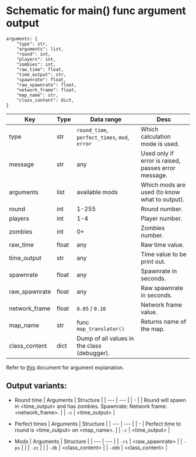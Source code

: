 # Schematic for main() func argument output
```
arguments: {
    "type": str,
    "arguments": list,
    "round": int,
    "players": int,
    "zombies": int,
    "raw_time": float,
    "time_output": str,
    "spawnrate": float,
    "raw_spawnrate": float,
    "network_frame": float,
    "map_name": str,
    "class_content": dict,
}
```
| Key | Type | Data range | Desc |
| --- | --- | --- | --- |
| type | str | `round_time`, `perfect_times`, `mod`, `error` | Which calculation mode is used. |
| message | str | any | Used only if error is raised, passes error message. |
| arguments | list | available mods | Which mods are used (to know what to output). |
| round | int | 1-255 | Round number. |
| players | int | 1-4 | Player number. |
| zombies | int | 0+ | Zombies number. |
| raw_time | float | any | Raw time value. |
| time_output | str | any | Time value to be print out. |
| spawnrate | float | any | Spawnrate in seconds. |
| raw_spawnrate | float | any | Raw spawnrate in seconds. |
| network_frame | float | `0.05` / `0.10` | Network frame value. |
| map_name | str | func `map_translator()` | Returns name of the map. |
| class_content | dict | Dump of all values in the class (debugger). |

Refer to [this](https://github.com/Zi0MIX/ZM-RoundCalculator/blob/main/ARGUMENTS.MD) document for argument explanation.

## Output variants:
- Round time
| Arguments | Structure |
| --- | --- |
| - | | Round <round> will spawn in <time_output> and has <zombies> zombies. Spawnrate: <spawnrate> Network frame: <network_frame>. |
| `-c` | <time_output> |

- Perfect times
| Arguments | Structure |
| --- | --- |
| - | Perfect time to round <round> is <time_output> on <map_name>. |
| `-c` | <time_output> |

- Mods
| Arguments | Structure |
| --- | --- |
| `-rs` | <raw_spawnrate> |
| `-ps` | <spawnrate> |
| `-zc` | <zombies> |
| `-db` | <class_content> |
| `-ddb` | <class_content> |